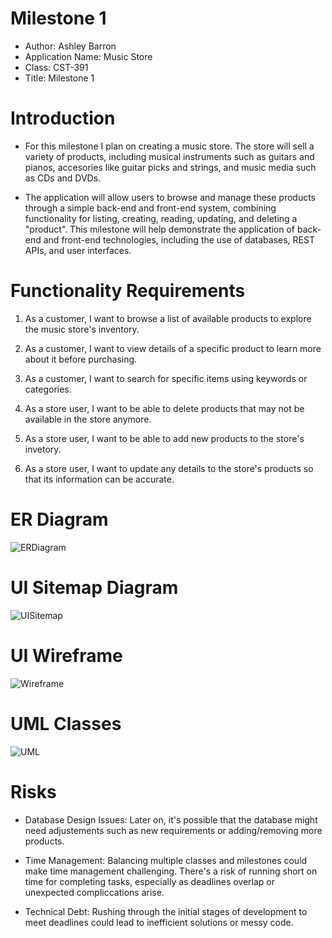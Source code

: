 # Milestone 1
- Author: Ashley Barron
- Application Name: Music Store
- Class: CST-391
- Title: Milestone 1




# Introduction
 - For this milestone I plan on creating a music store. The store will sell a variety of products, including musical instruments such as guitars and pianos, accesories like guitar picks and strings, and music media such as CDs and DVDs.

- The application will allow users to browse and manage these products through a simple back-end and front-end system, combining functionality for listing, creating, reading, updating, and deleting a "product". This milestone will help demonstrate the application of back-end and front-end technologies, including the use of databases, REST APIs, and user interfaces. 




# Functionality Requirements
1. As a customer, I want to browse a list of available products to explore the music store's inventory. 
2. As a customer, I want to view details of a specific product to learn more about it before purchasing. 
3. As a customer, I want to search for specific items using keywords or categories. 

4. As a store user, I want to be able to delete products that may not be available in the store anymore. 
5. As a store user, I want to be able to add new products to the store's invetory.
6. As a store user, I want to update any details to the store's products so that its information can be accurate. 



# ER Diagram
![ERDiagram](er.png)


# UI Sitemap Diagram
![UISitemap](uiSitemap.png)


# UI Wireframe
![Wireframe](wireframe.png)

# UML Classes
![UML](umlClasses.png)

# Risks
- Database Design Issues: Later on, it's possible that the database might need adjustements such as new requirements or adding/removing more products. 

- Time Management: Balancing multiple classes and milestones could make time management challenging. There's a risk of running short on time for completing tasks, especially as deadlines overlap or unexpected compliccations arise. 

- Technical Debt: Rushing through the initial stages of development to meet deadlines could lead to inefficient solutions or messy code. 